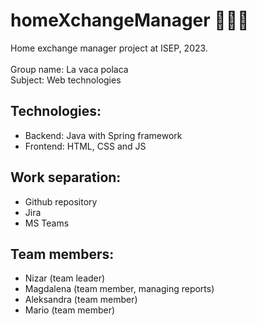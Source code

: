 # homeXchangeManager 🤟🏼🐄
Home exchange manager project at ISEP, 2023. <br /> <br />
Group name: La vaca polaca <br />
Subject: Web technologies
## Technologies:
- Backend: Java with Spring framework 
- Frontend: HTML, CSS and JS

## Work separation:
- Github repository 
- Jira 
- MS Teams

## Team members:
- Nizar (team leader)
- Magdalena (team member, managing reports)
- Aleksandra (team member)
- Mario (team member)
